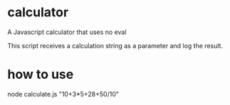 # calculator
A Javascript calculator that uses no eval

This script receives a calculation string as a parameter and log the result.

# how to use

node calculate.js "10+3*5+28+50/10"
